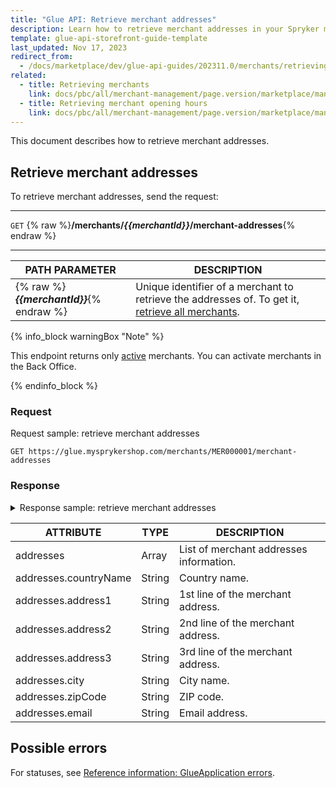 ```yaml
---
title: "Glue API: Retrieve merchant addresses"
description: Learn how to retrieve merchant addresses in your Spryker marketplace project via the Spryker Glue API
template: glue-api-storefront-guide-template
last_updated: Nov 17, 2023
redirect_from:
  - /docs/marketplace/dev/glue-api-guides/202311.0/merchants/retrieving-merchant-addresses.html
related:
  - title: Retrieving merchants
    link: docs/pbc/all/merchant-management/page.version/marketplace/manage-using-glue-api/glue-api-retrieve-merchants.html
  - title: Retrieving merchant opening hours
    link: docs/pbc/all/merchant-management/page.version/marketplace/manage-using-glue-api/glue-api-retrieve-merchant-opening-hours.html
---
```


This document describes how to retrieve merchant addresses.

## Retrieve merchant addresses

To retrieve merchant addresses, send the request:

***
`GET` {% raw %}**/merchants/*{{merchantId}}*/merchant-addresses**{% endraw %}
***

| PATH PARAMETER | DESCRIPTION |
| --- | --- |
| {% raw %}***{{merchantId}}***{% endraw %} | Unique identifier of a merchant to retrieve the addresses of. To get it, [retrieve all merchants](/docs/pbc/all/merchant-management/{{page.version}}/marketplace/manage-using-glue-api/glue-api-retrieve-merchants.html#retrieve-merchants). |

{% info_block warningBox "Note" %}

This endpoint returns only [active](/docs/pbc/all/merchant-management/{{page.version}}/marketplace/marketplace-merchant-feature-overview/marketplace-merchant-feature-overview.html#merchant-statuses) merchants. You can activate merchants in the Back Office.

{% endinfo_block %}


### Request

Request sample: retrieve merchant addresses

`GET https://glue.mysprykershop.com/merchants/MER000001/merchant-addresses`

### Response

<details><summary>Response sample: retrieve merchant addresses</summary>

```json
{
    "data": [
        {
            "type": "merchant-addresses",
            "id": "MER000001",
            "attributes": {
                "addresses": [
                    {
                        "countryName": "CountryName",
                        "address1": "address1",
                        "address2": "address2",
                        "address3": null,
                        "city": "City",
                        "zipCode": null,
                        "email": null
                    },
                    {
                        "countryName": "CountryName2",
                        "address1": "address3",
                        "address2": "address4",
                        "address3": null,
                        "city": "City2",
                        "zipCode": null,
                        "email": null
                    },
                    {
                        "countryName": "Germany",
                        "address1": "Caroline-Michaelis-Straße",
                        "address2": "8",
                        "address3": "",
                        "city": "Berlin",
                        "zipCode": "10115",
                        "email": null
                    }
                ]
            },
            "links": {
                "self": "https://glue.mysprykershop.com/merchants/MER000001/merchant-addresses"
            }
        }
    ],
    "links": {
        "self": "https://glue.mysprykershop.com/merchants/MER000001/merchant-addresses"
    }
}
```
</details>

<a name="merchant-addresses-response-attributes"></a>

| ATTRIBUTE | TYPE | DESCRIPTION  |
| ------------- | -------- | --------------- |
| addresses       | Array    | List of merchant addresses information. |
| addresses.countryName     | String   | Country name.                |
| addresses.address1        | String   | 1st line of the merchant address.   |
| addresses.address2        | String   | 2nd line of the merchant address.   |
| addresses.address3        | String   | 3rd line of the merchant address.   |
| addresses.city            | String   | City name.                   |
| addresses.zipCode         | String   | ZIP code.                           |
| addresses.email           | String   | Email address.                      |

## Possible errors

For statuses, see [Reference information: GlueApplication errors](/docs/dg/dev/glue-api/{{page.version}}/old-glue-infrastructure/reference-information-glueapplication-errors.html).
